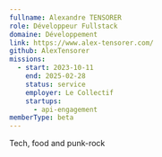 ```yaml
---
fullname: Alexandre TENSORER
role: Développeur Fullstack
domaine: Développement
link: https://www.alex-tensorer.com/
github: AlexTensorer
missions:
  - start: 2023-10-11
    end: 2025-02-28
    status: service
    employer: Le Collectif
    startups:
      - api-engagement
memberType: beta
---
```

Tech, food and punk-rock